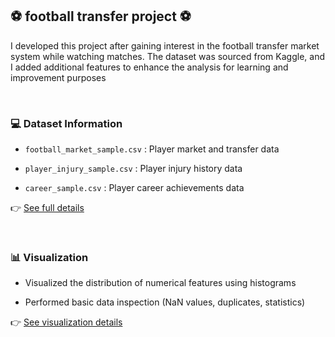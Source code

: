 ## ⚽ football transfer project ⚽

I developed this project after gaining interest in the football transfer market system while watching matches. The dataset was sourced from Kaggle, and I added additional features to enhance the analysis for learning and improvement purposes

<br/>

### 💻 Dataset Information

- `football_market_sample.csv` : Player market and transfer data  

- `player_injury_sample.csv` : Player injury history data  

- `career_sample.csv` : Player career achievements data  

👉 [See full details](soccer%20market%20project/Temp%20folder)

<br/>

### 📊 Visualization

- Visualized the distribution of numerical features using histograms
  
- Performed basic data inspection (NaN values, duplicates, statistics)

👉 [See visualization details](https://github.com/LeeYuchan75/football-transfer-project/blob/main/soccer%20market%20project/visualization/visualization_class.py)
